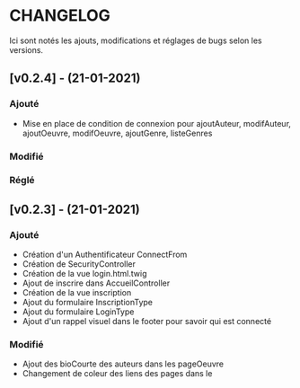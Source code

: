 CHANGELOG
=========
Ici sont notés les ajouts, modifications et réglages de bugs selon les versions.

## [v0.2.4] - (21-01-2021)

### Ajouté
- Mise en place de condition de connexion pour ajoutAuteur, modifAuteur, ajoutOeuvre, modifOeuvre, ajoutGenre, listeGenres

### Modifié

### Réglé

## [v0.2.3] - (21-01-2021)

### Ajouté
- Création d'un Authentificateur ConnectFrom
- Création de SecurityController
- Création de la vue login.html.twig
- Ajout de inscrire dans AccueilController
- Création de la vue inscription
- Ajout du formulaire InscriptionType
- Ajout du formulaire LoginType
- Ajout d'un rappel visuel dans le footer pour savoir qui est connecté

### Modifié
- Ajout des bioCourte des auteurs dans les pageOeuvre
- Changement de coleur des liens des pages dans le <style> de base.html.twig
- Modification de l'encodeur dans security.yaml
- Ajout du lien connexion dans le footer
- Modification de login() dans SecurityController
- Refonte des vues inscription et login
- Ajout du RedirectResponse vers accueil dans ConnectFromAuthenticator.php
- Conditionnement des boutons suppression et modification de listeAuteurs et listeOeuvres
- Mise en commentaire de l'inscription lorsque l'administrateur n'est pas connecté
- Suppression du symbole de maison pour l'accueil dans la barre de navigation au profit du titre du site
- Refonte des liens admin et user dans le footer
- Déplacement du lien "les amis du temps qu'il fait" dans la navbar
- Ajout des liens de modification et de suppression (Conditionnés) dans pageOeuvre
- Ajout des liens de modification et de suppression (Conditionnés) dans pageAuteur
- Ajout d'un mt-3 (margin-top-3) dans les composants de listeOeuvres, listeAuteurs et accueil

### Réglé
- Correction d'un texte en trop au début du CHANGELOG
- Ajout des use nécessaires dans SecurityController et AccueilController
- Suppression des security.authorization_utils dans SecurityController

## [v0.2.2] - (21-01-2021)

### Ajouté
- Ajout du formulaire modifOeuvreType
- Ajout de modifOeuvre dans le OeuvreController
- Ajout de la vue modifOeuvre
- Ajout d'un README.md

### Modifié

### Réglé
- Ajout du use ModifOeuvreType dans OeuvreController
- Modification des getImage() et setImage() de modifOeuvre

## [v0.2.1] - (21-01-2021)

### Ajouté
- Ajout du formulaire modifAuteurType
- Ajout de modifAuteur dans AuteurController
- Ajout de la vue modifAuteur

### Modifié
- Modification de la vue listeAuteur pour le lien vers modifAuteur

### Réglé
- Ajout du use ModifAuteurType dans AuteurController
- Remplacement des "place_holders" par "data" dans ModifAuteurType
- Suppression des "data" dans ModifAuteurType car ils sont inutiles
- Il n'y avait pas de FichierRepository
- Arrêt du transfert de données entre l'image d'un auteur et la modification

## [v0.2.0] - (20-01-2021)

### Ajouté
- Installation de php7.3-zip
- Installation du bundle ckeditor (composer require friendsofsymfony/ckeditor-bundle)
- Installation de ckeditor
- Installation des assets de ckeditor
- Ajout d'un répertoire ckeditor dans uploads afin d'y diriger les fichiers des composants textes (images, vidéos, etc)
- Ajout d'une nouvelle route ckeditor_directory dans services.yaml
- Création d'un fichier config.yml dans config/

### Modifié
- Modification de config/packages/twig.yaml
- Modification des champs "extrait" et "description" de AjoutOeuvreType pour ckeditor
- Mise en place en raw des balises d'extrait et de description dans pageOeuvre
- Modification des champs "bioCourte", "bioLongue", "oeuvresExt", et "liensWeb" de AjoutAuteurType pour ckeditor
- Mise en place en raw des balises bioCourte, bioLongue, oeuvresExt et de liensWeb dans pageAuteur

### Réglé

## [v0.1.11] - (19-01-2021)

### Ajouté
- Création de la vue listeOeuvres
- Création de la vue pageOeuvre

### Modifié
- Mise en place du lien vers listeOeuvres
- Ajout du lien vers l'oeuvre dans pageAuteur
- Ajout de la librairie twig/intl-extra (pour l'affichage de l'argent)
- Ajout d'un style particulier pour les liens entre auteurs et oeuvres

### Réglé
- Correction du tri de listeOeuvre par rapport à "titre" plutôt que "nom"
- Correction de la virgule en trop dans la liste des auteurs de l'oeuvre
- Ajout du h4 "oeuvre" dans pageAuteur
- Correction de la variable oeuvre.id en i.id dans le foreach de pageAuteur
- Correction de l'affichage de l'argent dans pageOeuvre
- Correction de l'affichage en majuscules des paragraphes de pageAuteur et pageOeuvre

## [v0.1.10] - (15-01-2021)+(18-01-2021)

### Ajouté
- Ajout du formulaire AjoutAuteurType
- Ajout du contrôleur OeuvreController
- Ajout de ajoutOeuvre dans le OeuvreController
- Ajout de la vue ajoutOeuvre
- Ajout de listeOeuvres et oeuvre/id/ dans OeuvreController

### Modifié
- Ajout dans le champs genre (dans AjoutAuteurType) de l'association avec l'entité
- Typage de la variable "couverture" retiré de l'entité Oeuvre
- Modification des champs d'entrées dans ajoutOeuvre
- Mise en place du lien vers ajoutOeuvre
- Ajout du champ Auteurs pour l'ajoutOeuvre

### Réglé
- Remplacement des form.variable dans les form_help de ajoutAuteur
- Correction des appels de librairies de OeuvreController
- Correction du bug "choice_label", il correspondait en fait à la valeur affichée DEPUIS L'ENTITÉ

## [v0.1.9] - (15-01-2021)

### Ajouté
- Ajout du chemin auteur dans AuteurController.php
- Ajout de la vue page dans auteur/. Elle permet de voir la page de l'auteur
- Ajout de la vue listeAuteur

### Modifié
- Mise en place du lien vers listeAuteur

### Réglé
- Apostrophe manquante dans dateDecesAuteur dans le formulaire de la vue ajoutAuteur
- Correction de l'obtention des noms de fichiers d'image
- Correction du "content" de page en "body"

## [v0.1.8] - (15-01-2021)

### Ajouté
- Ajout d'un lien temporaire vers ajoutAuteur
- Création de la vue ajoutAuteur
- Ajout de badges avec la fonction form_help de SYMFONY pour signaler la nécessité des champs

### Modifié
- Typage des variables dans AjoutAuteurType.php
- Mise en place du contrôleur de ajoutAuteur

### Réglé
- Authentification utilisateur temporairement retirée de ajoutAuteur
- Le continuum des années pour l'insertion se limite au 5e sièce de notre ère.
- Correction des bugs de ajoutAuteur

## [v0.1.6] - (13-01-2021)

### Ajouté
- Ajout du contrôleur Auteur
- Ajout de l'entité Fichier

### Modifié
- Remplacement dans Oeuvre de couverture d'un String à une liaison vers Fichier
- Remplacement dans Auteur de image d'un String à une liaison vers Fichier
- Remplacement du formulaire AjoutAuteur afin d'y appliquer les modifications

### Réglé
- Correction du problème graphique de la vue listeGenre, il manquait la fin de balise </table>

## [v0.1.5] - (13-01-2021)

### Ajouté
- Ajout des formulaires AjoutGenre et AjoutAuteur
- Ajout du contrôleur Genre
- Ajout de la vue ajoutGenre
- Ajout temporaire d'un lien vers l'ajout de Genre
- Ajout d'une partie listeGenres dans GenreController
- Ajout d'une vue listeGenres

### Modifié
- Changement du terme "Envoyé" de ajoutGenre en "Enregistrer"
- Insertion d'un pipe dans les titres pour améliorer le visuel et la compréhension

### Réglé
- Ajout des "use" manquants dans GenreController.php
- Ajout du bloc "parent" de TWIG du titre dans index.html.twig, ainsi que de celui du body en plus dans ajout.html.twig
- Correction du corps TWIG de listeGenre de "content" en body

## [v0.1.4] - (11-01-2021)

### Ajouté
- Ajout de l'entité Genre
- Ajout de l'entité Auteur
- Ajout de l'entité Oeuvre
- Création de la migration

### Modifié

### Réglé

## [v0.1.3] - (06-01-2021)

### Ajouté
- Ajout du lien vers la page admin dans le footer
- Ajout des Cards dans la page d'accueil
- Ajout des couvertures de test
- Ajout d'un style CSS dans base afin d'éviter qu'un texte soit souligné lorsqu'il est survolé

### Modifié
- Déplacement des élèments de connexion/deconnexion/inscription vers le footer
- Déplacement du footer dans un bloc TWIG du même nom
- Cards rendue cliquables
- Refonte du style des Cards
- Transformation du style Bootswatch de United en Lux
- Changement de couleur de la barre nav en dark plutôt que primary

### Réglé
- Affichage des icônes de réseaux sociaux

## [v0.1.2] - (06-01-2021)

### Ajouté
- Ajout d'un footer
- Ajout d'un élèment style CSS dans base.html.twig pour le style du footer

### Modifié
- Déplacement des élèments "À propos", "Autre fonds", "Liens", "Chronique", "Nous contacter" de la barre de navigation vers le footer

### Réglé

## [v0.1.1] - (06-01-2021)

### Ajouté
- Le Changelog (ce document)
- Ajout de la librairie apache-pack
- Ajout des liens "Livres de photographie", "Commande", "À propos", "Autre fonds", "Liens", "Chronique", "Nous contacter" dans la barre de navigation

### Modifié
- Les liens sans noms renommés en "Parutions", "Auteurs", "Oeuvres", "Bibliophilie" dans la barre de navigation

### Réglé

## [v0.1.0] - (06-01-2021)

### Ajouté
- Création du git et du repository à cette adresse : https://github.com/TomRobette/tqf
- Ajout d'une barre de recherche dans celle de navigation (uniquement visuelle pour lors)

### Modifié
- Modification visuelle de la barre de navigation

### Réglé

## [v0.1.0] - (04-01-2021)

### Ajouté
- Création de la structure du site
- Création de la base de la vue
- Création du .env.local
- Ajout de la librairie security-bundle
- Ajout de la librairie orm-pack
- Ajout de la librairie maker-bundle
- Création et liaison avec la BD (vide)
- Création de l'entité User
- Création du controleur AccueilController et de la vue accueil/index.html.twig
- Ajout des liens de connexion/deconnexion/inscription dans la barre de navigation

### Modifié
- Configuration de la route

### Réglé
- Problème de liaison avec Bootswatch